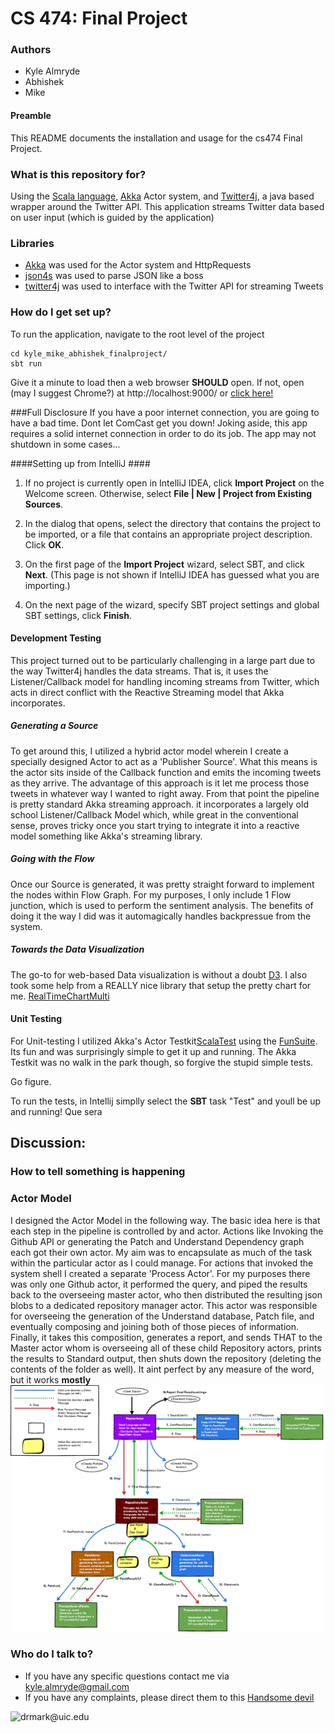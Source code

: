 # CS 474: Final Project

### Authors
+ Kyle Almryde
+ Abhishek
+ Mike

#### Preamble

This README documents the installation and usage for the cs474 Final Project.


### What is this repository for? ###

Using the [Scala language](http://www.scala-lang.org/), [Akka](https://akka.io) Actor system, and [Twitter4j](https://github.com/yusuke/twitter4j), a java based wrapper around the Twitter API. This application streams Twitter data based on user input (which is guided by the application)


### Libraries
* [Akka](https://akka.io) was used for the Actor system and HttpRequests
* [json4s](https://github.com/json4s/json4s) was used to parse JSON like a boss
* [twitter4j](https://github.com/yusuke/twitter4j) was used to interface with the Twitter API for streaming Tweets

### How do I get set up?
To run the application, navigate to the root level of the project
```
cd kyle_mike_abhishek_finalproject/
sbt run
```
Give it a minute to load then a web browser **SHOULD** open. If not, open (may I suggest Chrome?) at http://localhost:9000/ or [click here!](http://localhost:9000/) 

###Full Disclosure
If you have a poor internet connection, you are going to have a bad time. Dont let ComCast get you down!
Joking aside, this app requires a solid internet connection in order to do its job. The app may not shutdown in some cases...

####Setting up from IntelliJ ####

1) If no project is currently open in IntelliJ IDEA, click **Import Project** on the Welcome screen. Otherwise, select **File | New | Project from Existing Sources**.

2) In the dialog that opens, select the directory that contains the project to be imported, or a file that contains an appropriate project description. Click **OK**.

3) On the first page of the **Import Project** wizard, select SBT, and click **Next**. (This page is not shown if IntelliJ IDEA has guessed what you are importing.)

4) On the next page of the wizard, specify SBT project settings and global SBT settings, click **Finish**.


#### Development Testing
This project turned out to be particularly challenging in a large part due to the way Twitter4j handles the data streams.
That is, it uses the Listener/Callback model for handling incoming streams from Twitter, which acts in direct conflict with 
the Reactive Streaming model that Akka incorporates. 

##### Generating a Source 
To get around this, I utilized a hybrid actor model wherein I create a specially designed Actor to act as a 
'Publisher Source'. What this means is the actor sits inside of the Callback function and emits the incoming tweets as 
they arrive. The advantage of this approach is it let me process those tweets in whatever way I wanted to right away. 
From that point the pipeline is pretty standard Akka streaming approach. it incorporates a largely old school 
Listener/Callback Model which, while great in the conventional sense, proves tricky once you start trying to integrate 
it into a reactive model something like Akka's streaming library. 

##### Going with the Flow
Once our Source is generated, it was pretty straight forward to implement the nodes within Flow Graph. For my purposes,
I only include 1 Flow junction, which is used to perform the sentiment analysis. The benefits of doing it the way I did
was it automagically handles backpressue from the system. 


##### Towards the Data Visualization
The go-to for web-based Data visualization is without a doubt [D3](). 
I also took some help from a REALLY nice library that setup the pretty chart for me. [RealTimeChartMulti](https://bl.ocks.org/boeric/6a83de20f780b42fadb9)

#### Unit Testing
For Unit-testing I utilized Akka's Actor Testkit[ScalaTest](http://www.scalatest.orge) using the [FunSuite](http://doc.scalatest.org/3.0.0/#org.scalatest.FunSuite). Its fun and was surprisingly simple to get it up and running. The Akka Testkit was no walk in the park though, so forgive the stupid simple tests.

Go figure.

To run the tests, in Intellij simplly select the **SBT** task "Test" and youll be up and running! Que sera


## Discussion:
### How to tell something is happening

### Actor Model
I designed the Actor Model in the following way. The basic idea here is that each
step in the pipeline is controlled by and actor. Actions like Invoking the Github
API or generating the Patch and Understand Dependency graph each got their own actor.
My aim was to encapsulate as much of the task within the particular actor as I could
manage. For actions that invoked the system shell I created a separate 'Process Actor'.
For my purposes there was only one Github actor, it performed the query, and piped the results
back to the overseeing master actor, who then distributed the resulting json blobs to a dedicated
repository manager actor. This actor was responsible for overseeing the generation of the Understand database,
Patch file, and eventually composing and joining both of those pieces of information. Finally, it takes this
composition, generates a report, and sends THAT to the Master actor whom is overseeing all of these child
Repository actors, prints the results to Standard output, then shuts down the repository (deleting the contents of
the folder as well). It aint perfect by any measure of the word, but it works **mostly**
![Actor Model](docs/Almryde_ActorModel.png)


### Who do I talk to? ###

* If you have any specific questions contact me via [kyle.almryde@gmail.com](mailto:kyle.almryde@gmail.com)
* If you have any complaints, please direct them to this [Handsome devil](mailto:drmark@uic.edu)

![drmark@uic.edu](https://www.cs.uic.edu/~drmark/index_htm_files/3017.jpg)





